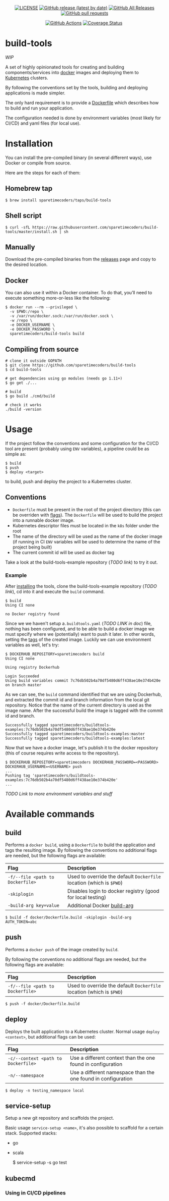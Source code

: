 
<p align="center">
  <a href="https://github.com/sparetimecoders/build-tools/blob/master/LICENSE"><img alt="LICENSE" src="https://img.shields.io/badge/license-MIT-blue.svg?maxAge=43200"></a>
  <a href="https://github.com/sparetimecoders/build-tools/releases"><img alt="GitHub release (latest by date)" src="https://img.shields.io/github/v/release/sparetimecoders/build-tools"></a>
  <a href="https://github.com/sparetimecoders/build-tools/releases"><img alt="GitHub All Releases" src="https://img.shields.io/github/downloads/sparetimecoders/build-tools/total"></a>
  <a href="pulls"><img alt="GitHub pull requests" src="https://img.shields.io/github/issues-pr/sparetimecoders/build-tools"></a>
</p>

<p align="center">
  <a href="https://github.com/sparetimecoders/build-tools/actions"><img alt="GitHub Actions" src="https://github.com/sparetimecoders/build-tools/workflows/Go/badge.svg"></a>
  <a href="https://codecov.io/github/sparetimecoders/build-tools"><img alt="Coverage Status" src="https://codecov.io/gh/sparetimecoders/build-tools/branch/master/graph/badge.svg"></a>
  <a href="https://libraries.io/github/sparetimecoders/build-tools"><img alt="" src="https://img.shields.io/librariesio/github/sparetimecoders/build-tools"></a>
</p>


# build-tools
*WIP*

A set of highly opinionated tools for creating and building components/services into [docker](https://www.docker.com/) images and deploying them to [Kubernetes](https://kubernetes.io/) clusters.

By following the conventions set by the tools, building and deploying applications is made simpler.

The only hard requirement is to provide a [Dockerfile](https://docs.docker.com/engine/reference/builder/) which describes how to build and run your application.

The configuration needed is done by environment variables (most likely for CI/CD) and yaml files (for local use).

# Installation
You can install the pre-compiled binary (in several different ways), use Docker or compile from source.

Here are the steps for each of them:

## Homebrew tap

    $ brew install sparetimecoders/taps/build-tools
## Shell script

    $ curl -sfL https://raw.githubusercontent.com/sparetimecoders/build-tools/master/install.sh | sh
## Manually

Download the pre-compiled binaries from the [releases](https://github.com/sparetimecoders/build-tools/releases) page and copy to the desired location.
## Docker
You can also use it within a Docker container. To do that, you’ll need to execute something more-or-less like the following:

    $ docker run --rm --privileged \
      -v $PWD:/repo \
      -v /var/run/docker.sock:/var/run/docker.sock \
      -w /repo \
      -e DOCKER_USERNAME \
      -e DOCKER_PASSWORD \
      sparetimecoders/build-tools build
      
## Compiling from source

    # clone it outside GOPATH
    $ git clone https://github.com/sparetimecoders/build-tools
    $ cd build-tools
    
    # get dependencies using go modules (needs go 1.11+)
    $ go get ./...
    
    # build
    $ go build ./cmd/build
    
    # check it works
    ./build -version
    
# Usage
If the project follow the conventions and some configuration for the CI/CD tool are present (probably using `ENV` variables), a pipeline could be as simple as:

    $ build
    $ push
    $ deploy <target>
    
to build, push and deploy the project to a Kubernetes cluster.    

## Conventions

* `Dockerfile` must be present in the root of the project directory (this can be overriden with [flags](#build)). The `Dockerfile` will be used to build the project into a runnable docker image.
* Kubernetes descriptor files must be located in the `k8s` folder under the root
* The name of the directory will be used as the name of the docker image (if running in CI `ENV` variables will be used to determine the name of the project being built)
* The current commit id will be used as docker tag

Take a look at the build-tools-example repository (*TODO link*) to try it out.

### Example
After [installing](#installation) the tools, clone the build-tools-example repository (*TODO link*), cd into it and execute the `build` command.

    $ build
    Using CI none
    
    no Docker registry found

Since we we haven't setup a`.buildtools.yaml` (*TODO LINK in doc*) file, nothing has been configured, and to be able to build a docker image we must specify where we (potentially) want to push it later. In other words, setting the [tags](https://docs.docker.com/engine/reference/commandline/tag/) of the created image.
Luckily we can use environment variables as well, let's try:

    $ DOCKERHUB_REPOSITORY=sparetimecoders build
    Using CI none
    
    Using registry Dockerhub

    Login Succeeded
    Using build variables commit 7c76db502b4a70df5480d6ff438ae10e374b420e on branch master

As we can see, the `build` command identified that we are using Dockerhub, and extracted the commit id and branch information from the local git repository.
Notice that the name of the current directory is used as the image name.
After the successful build the image is tagged with the commit id and branch.

    Successfully tagged sparetimecoders/buildtools-examples:7c76db502b4a70df5480d6ff438ae10e374b420e
    Successfully tagged sparetimecoders/buildtools-examples:master
    Successfully tagged sparetimecoders/buildtools-examples:latest



    
Now that we have a docker image, let's publish it to the docker repository (this of course requires write access to the repository).

    $ DOCKERHUB_REPOSITORY=sparetimecoders DOCKERHUB_PASSWORD=<PASSWORD> DOCKERHUB_USERNAME=<USERNAME> push
    ...
    Pushing tag 'sparetimecoders/buildtools-examples:7c76db502b4a70df5480d6ff438ae10e374b420e'
    ...

    
    
    
*TODO Link to more environment variables and stuff*

# Available commands

## build
Performs a `docker build`, using a `Dockerfile` to build the application and tags the resulting image. By following the conventions no additional flags are needed, but the following flags are available:

|      Flag                        |                   Description                                        |
| :------------------------------- | :-------------------------------------------------------------------- |
| `-f/--file <path to Dockerfile>` | Used to override the default `Dockerfile` location (which is `$PWD`) | 
| `-skiplogin`                     | Disables login to docker registry (good for local testing)           | 
| `-build-arg key=value`           | Additional Docker [build-arg](https://docs.docker.com/engine/reference/commandline/#set-build-time-variables---build-arg) |

    $ build -f docker/Dockerfile.build -skiplogin -build-arg AUTH_TOKEN=abc
    
## push
Performs a `docker push` of the image created by `build`.

By following the conventions no additional flags are needed, but the following flags are available:

|      Flag                       |                   Description                                       |
| :------------------------------ | :------------------------------------------------------------------ |
| `-f/--file <path to Dockerfile>`| Used to override the default `Dockerfile` location (which is `$PWD`)|

    $ push -f docker/Dockerfile.build 
    
## deploy
Deploys the built application to a Kubernetes cluster. Normal usage `deploy <context>`, but additional flags can be used:

|      Flag                          |                   Description                                 |
| :--------------------------------- | :------------------------------------------------------------ |
| `-c/--context <path to Dockerfile>`| Use a different context than the one found in configuration   |
| `-n/--namespace`                   | Use a different namespace than the one found in configuration |

    $ deploy -n testing_namespace local 

## service-setup
Setup a new git repository and scaffolds the project.

Basic usage `service-setup <name>`, it's also possible to scaffold for a certain stack. Supported stacks:
* go
* scala

    $ service-setup -s go test
## kubecmd


### Using in CI/CD pipelines
